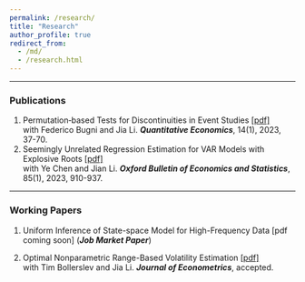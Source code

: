 ```yaml
---
permalink: /research/
title: "Research"
author_profile: true
redirect_from: 
  - /md/
  - /research.html
---
```


------
### Publications

1. Permutation‐based Tests for Discontinuities in Event Studies [[pdf]](https://lqyjasonlee.github.io/files/quan200248.pdf) <br>
   with Federico Bugni and Jia Li. ***Quantitative Economics***, 14(1), 2023, 37-70.
1. Seemingly Unrelated Regression Estimation for VAR Models with Explosive Roots [[pdf]](https://lqyjasonlee.github.io/files/OBES_SUR.pdf) <br>
   with Ye Chen and Jian Li. ***Oxford Bulletin of Economics and Statistics***, 85(1), 2023, 910-937.

------
### Working Papers

1. Uniform Inference of State-space Model for High-Frequency Data \[pdf coming soon\] (***Job Market Paper***) <br>


1. Optimal Nonparametric Range-Based Volatility Estimation [[pdf]](https://lqyjasonlee.github.io/files/decision.pdf) <br>
   with Tim Bollerslev and Jia Li. ***Journal of Econometrics***, accepted.

  
